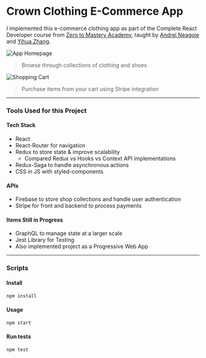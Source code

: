 # Crown Clothing E-Commerce App

I implemented this e-commerce clothing app as part of the Complete React Developer course from [Zero to Mastery Academy](https://academy.zerotomastery.io/), taught by [Andrei Neagoie](https://zerotomastery.io/about/instructor/andrei-neagoie/) and [Yihua Zhang](https://zerotomastery.io/about/instructor/yihua-zhang/).

![App Homepage](https://user-images.githubusercontent.com/42794888/123180310-e5e5c180-d43f-11eb-92af-a9e59447bfff.png)
> Browse through collections of clothing and shoes

![Shopping Cart](https://user-images.githubusercontent.com/42794888/123180528-4d037600-d440-11eb-9379-e577551daecc.png)
> Purchase items from your cart using Stripe integration

___
### Tools Used for this Project

#### Tech Stack
- React
- React-Router for navigation
- Redux to store state & improve scalability
  - Compared Redux vs Hooks vs Context API implementations
- Redux-Saga to handle asynchronous actions
- CSS in JS with styled-components

#### APIs

- Firebase to store shop collections and handle user authentication
- Stripe for front and backend to process payments

#### Items Still in Progress

- GraphQL to manage state at a larger scale
- Jest Library for Testing
- Also implemented project as a Progressive Web App
---
### Scripts
#### Install
```sh
npm install
```

#### Usage
```sh
npm start
```

#### Run tests
```sh
npm test
```
